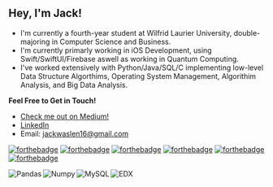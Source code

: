 ## Hey, I'm Jack!
- I'm currently a fourth-year student at Wilfrid Laurier University, double-majoring in Computer Science and Business.
- I'm currently primarly working in iOS Development, using Swift/SwiftUI/Firebase aswell as working in Quantum Computing.
- I've worked extensively with Python/Java/SQL/C implementing low-level Data Structure Algorthims, Operating System Management, Algorithim Analysis, and Big Data Analysis.

**Feel Free to Get in Touch!**
- [Check me out on Medium!](https://medium.com/@jackwaslen16)
- [LinkedIn](https://www.linkedin.com/in/jack-waslen-4ab873223/ "Welcome")
- Email: jackwaslen16@gmail.com


[![forthebadge](http://forthebadge.com/images/badges/made-with-swift.svg)](http://forthebadge.com)
[![forthebadge](https://forthebadge.com/images/badges/made-with-javascript.svg)](https://forthebadge.com)
[![forthebadge](https://forthebadge.com/images/badges/made-with-java.svg)](https://forthebadge.com)
[![forthebadge](https://forthebadge.com/images/badges/made-with-python.svg)](https://forthebadge.com)
[![forthebadge](https://forthebadge.com/images/badges/made-with-cfml.svg)](https://forthebadge.com)
[![forthebadge](https://forthebadge.com/images/badges/docker-container.svg)](https://forthebadge.com)

<img align="left" alt="Pandas" src="https://img.shields.io/badge/pandas-%23150458.svg?style=for-the-badge&logo=pandas&logoColor=white"/>
<img align="left" alt="Numpy" src="https://img.shields.io/badge/numpy-%23013243.svg?style=for-the-badge&logo=numpy&logoColor=white"/>
<img align="left" alt="MySQL" src="https://img.shields.io/badge/mysql-%2300f.svg?style=for-the-badge&logo=mysql&logoColor=white"/>
<img align="left" alt="EDX" src="https://img.shields.io/badge/edX-%2302262B.svg?style=for-the-badge&logo=edX&logoColor=white"/>





